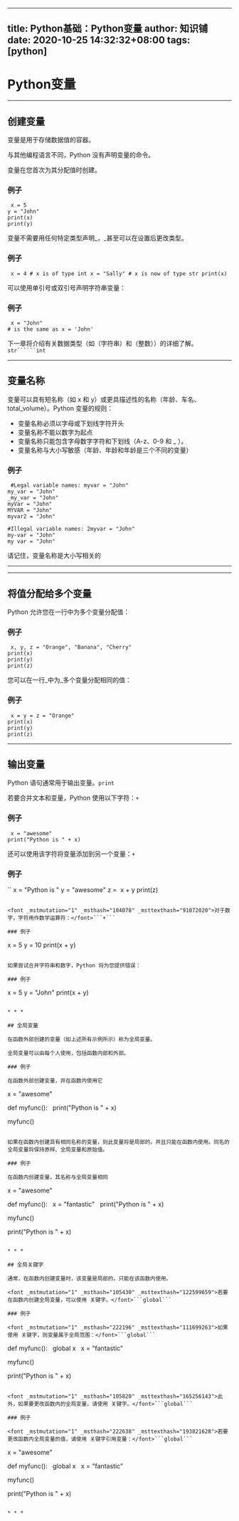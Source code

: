 
---
title: Python基础：Python变量
author: 知识铺
date: 2020-10-25 14:32:32+08:00
tags: [python]
---
# Python变量


* * *

## 创建变量

变量是用于存储数据值的容器。

与其他编程语言不同，Python 没有声明变量的命令。

变量在您首次为其分配值时创建。

### 例子
```
 x = 5
y = "John"
print(x)
print(y)

```
变量不需要用任何特定类型声明_，_甚至可以在设置后更改类型。

### 例子
```
 x = 4 # x is of type int x = "Sally" # x is now of type str print(x)

```

可以使用单引号或双引号声明字符串变量：

### 例子
```
 x = "John"
# is the same as x = 'John'

```

 <font _mstmutation="1" _msthash="145678" _msttexthash="308127170">下一章将介绍有关数据类型（如（字符串）和（整数））的详细了解。</font>```str``````int```

* * *

## 变量名称

<font _mstmutation="1" _msthash="46592" _msttexthash="468090376">变量可以具有短名称（如 x 和 y）或更具描述性的名称（年龄、车名、total_volume）。Python 变量的规则：</font>

*   变量名称必须以字母或下划线字符开头
*   变量名称不能以数字为起点
*   变量名称只能包含字母数字字符和下划线（A-z、0-9 和 _ ）。
*   变量名称与大小写敏感（年龄、年龄和年龄是三个不同的变量）

### 例子
```
 #Legal variable names: myvar = "John"
my_var = "John"
_my_var = "John"
myVar = "John"
MYVAR = "John"
myvar2 = "John"

#Illegal variable names: 2myvar = "John"
my-var = "John"
my var = "John"

```

请记住，变量名称是大小写相关的

* * *

* * *

## 将值分配给多个变量

Python 允许您在一行中为多个变量分配值：

### 例子
```
 x, y, z = "Orange", "Banana", "Cherry"
print(x)
print(y)
print(z)

```

您可以在一行_中为_多个变量分配相同的值：

### 例子
```
 x = y = z = "Orange"
print(x)
print(y)
print(z)

```

* * *

## 输出变量

<font _mstmutation="1" _msthash="104871" _msttexthash="68331783">Python 语句通常用于输出变量。</font>```print```

<font _mstmutation="1" _msthash="105066" _msttexthash="121857645">若要合并文本和变量，Python 使用以下字符：</font>```+```

### 例子
```
 x = "awesome"
print("Python is " + x)

```

<font _mstmutation="1" _msthash="105456" _msttexthash="123209060">还可以使用该字符将变量添加到另一个变量：</font>```+```

### 例子
``
 x = "Python is "
y = "awesome"
z =  x + y
print(z)

```

<font _mstmutation="1" _msthash="104078" _msttexthash="91072020">对于数字，字符用作数学运算符：</font>```+```

### 例子
```
 x = 5
y = 10
print(x + y)

```

如果尝试合并字符串和数字，Python 将为您提供错误：

### 例子
```
 x = 5
y = "John"
print(x + y)

```

* * *

## 全局变量

在函数外部创建的变量（如上述所有示例所示）称为全局变量。

全局变量可以由每个人使用，包括函数内部和外部。

### 例子

在函数外部创建变量，并在函数内使用它
```
 x = "awesome"

def myfunc():
  print("Python is " + x)

myfunc()

```

如果在函数内创建具有相同名称的变量，则此变量将是局部的，并且只能在函数内使用。同名的全局变量将保持原样、全局变量和原始值。

### 例子

在函数内创建变量，其名称与全局变量相同
```
 x = "awesome"

def myfunc():
  x = "fantastic"
  print("Python is " + x)

myfunc()

print("Python is " + x)

```

* * *

## 全局关键字

通常，在函数内创建变量时，该变量是局部的，只能在该函数内使用。

<font _mstmutation="1" _msthash="105430" _msttexthash="122599659">若要在函数内创建全局变量，可以使用 关键字。</font>```global```

### 例子

<font _mstmutation="1" _msthash="222196" _msttexthash="111699263">如果使用 关键字，则变量属于全局范围：</font>```global```
```
 def myfunc():
  global x
  x = "fantastic"

myfunc()

print("Python is " + x)

```

<font _mstmutation="1" _msthash="105820" _msttexthash="165256143">此外，如果要更改函数内的全局变量，请使用 关键字。</font>```global```

### 例子

<font _mstmutation="1" _msthash="222638" _msttexthash="193821628">若要更改函数内全局变量的值，请使用 关键字引用变量：</font>```global```
```
 x = "awesome"

def myfunc():
  global x
  x = "fantastic"

myfunc()

print("Python is " + x)

```

* * *


